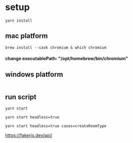 # setup

```
yarn install
```

## mac platform

```
brew install --cask chromium & which chromium
```

#### change executablePath: "/opt/homebrew/bin/chromium"

## windows platform

```
```

## run script

```
yarn start

yarn start headless=true

yarn start headless=true cases=createRoomType
```

https://fakerjs.dev/api/